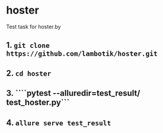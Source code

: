 # hoster
Test task for hoster.by

## 1. ```git clone https://github.com/lambotik/hoster.git```
## 2. ```cd hoster```
## 3. ````pytest --alluredir=test_result/ test_hoster.py```
## 4. ```allure serve test_result```

